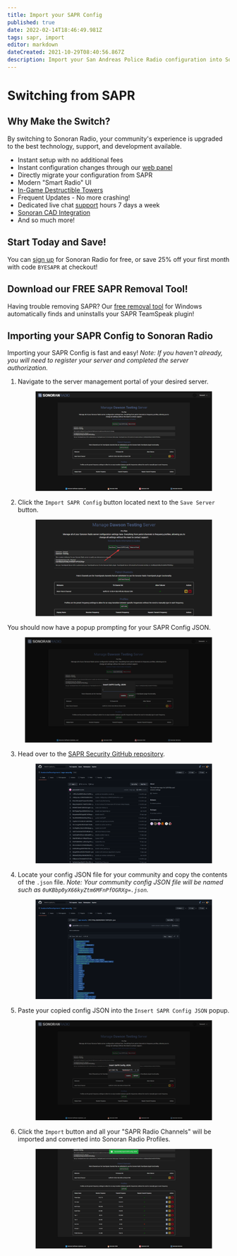 ```yaml
---
title: Import your SAPR Config
published: true
date: 2022-02-14T18:46:49.981Z
tags: sapr, import
editor: markdown
dateCreated: 2021-10-29T08:40:56.867Z
description: Import your San Andreas Police Radio configuration into Sonoran Radio!
---
```


# Switching from SAPR

## Why Make the Switch?

By switching to Sonoran Radio, your community's experience is upgraded to the best technology, support, and development available.

* Instant setup with no additional fees
* Instant configuration changes through our [web panel](https://sonoranradio.com/#/)
* Directly migrate your configuration from SAPR
* Modern "Smart Radio" UI
* [In-Game Destructible Towers](../script-usage.md#in-game-towers)
* Frequent Updates - No more crashing!
* Dedicated live chat [support](https://support.sonoransoftware.com/) hours 7 days a week
* [Sonoran CAD Integration](https://info.sonorancad.com/integration-plugins/integration-plugins/available-plugins/sonoran-radio-sonrad)
* And so much more!

## Start Today and Save!

You can [sign up](./) for Sonoran Radio for free, or save 25% off your first month with code `BYESAPR` at checkout!

## Download our FREE SAPR Removal Tool!

Having trouble removing SAPR? Our [free removal tool](https://download.sonoransoftware.com/sonoranradio/BYESAPR.exe) for Windows automatically finds and uninstalls your SAPR TeamSpeak plugin!

## Importing your SAPR Config to Sonoran Radio

Importing your SAPR Config is fast and easy! _Note: If you haven't already, you will need to register your server and completed the server authorization._

1.  Navigate to the server management portal of your desired server.&#x20;

    <figure><img src="../../../mehbdw5.png" alt=""><figcaption></figcaption></figure>
2.  Click the `Import SAPR Config` button located next to the `Save Server` button.&#x20;

    <figure><img src="../../../mlgafjd.png" alt=""><figcaption></figcaption></figure>

You should now have a popup prompting for your SAPR Config JSON.&#x20;

<figure><img src="../../../7b9zh3g.png" alt=""><figcaption></figcaption></figure>

3.  Head over to the [SAPR Security GitHub repository](https://github.com/AvalancheDevelopment/sapr-security).&#x20;

    <figure><img src="../../../znzk3hn.png" alt=""><figcaption></figcaption></figure>
4.  Locate your config JSON file for your community and copy the contents of the `.json` file. _Note: Your community config JSON file will be named such as `0uKBbp0yX66kyZtm6MFnPfOGRXg=.json`._&#x20;

    <figure><img src="../../../tljoxdo.png" alt=""><figcaption></figcaption></figure>
5.  Paste your copied config JSON into the `Insert SAPR Config JSON` popup.&#x20;

    <figure><img src="../../../gk5gcrt.png" alt=""><figcaption></figcaption></figure>
6.  Click the `Import` button and all your "SAPR Radio Channels" will be imported and converted into Sonoran Radio Profiles.

    <figure><img src="../../../i6seino.png" alt=""><figcaption></figcaption></figure>

